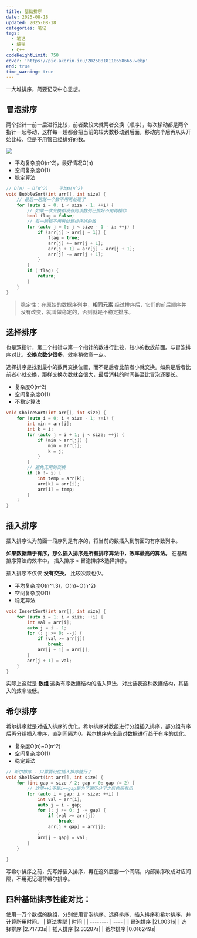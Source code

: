 ```yaml
---
title: 基础排序
date: 2025-08-18
updated: 2025-08-18
categories: 笔记
tags:
  - 笔记
  - 编程
  - C++
codeHeightLimit: 750
cover: 'https://pic.akorin.icu/20250818110658665.webp'
end: true
time_warning: true
---
```


一大堆排序，简要记录中心思想。

<!-- more -->

## 冒泡排序

两个指针一前一后进行比较，前者数较大就两者交换（顺序），每次移动都是两个指针一起移动，这样每一趟都会把当前的较大数移动到后面，移动完毕后再从头开始比较，但是不用管已经排好的数。

![](https://pic.akorin.icu/20250818111128548.webp)

- 平均复杂度O(n^2)，最好情况O(n)
- 空间复杂度O(1)
- 稳定算法

```C++
// O(n) ~ O(n^2)    平均O(n^2)
void BubbleSort(int arr[], int size) {
    // 最后一趟就一个数不用再处理了
    for (auto i = 0; i < size - 1; ++i) {
        // 如果一次交换都没有则该数列已排好不用再操作
        bool flag = false;
        // 每一趟都不用再处理排序好的数
        for (auto j = 0; j < size - 1 - i; ++j) {
            if (arr[j] > arr[j + 1]) {
                flag = true;
                arr[j] += arr[j + 1];
                arr[j + 1] = arr[j] - arr[j + 1];
                arr[j] -= arr[j + 1];
            }
        }
        if (!flag) {
            return;
        }
    }
}
```

> 稳定性：在原始的数据序列中，**相同元素** 经过排序后，它们的前后顺序并没有改变，就叫做稳定的，否则就是不稳定排序。

## 选择排序

也是双指针，第二个指针与第一个指针的数进行比较，较小的数放前面。与冒泡排序对比，**交换次数少很多**，效率稍微高一点。

选择排序是找到最小的数再交换位置，而不是后者比前者小就交换。如果是后者比前者小就交换，那样交换次数就会很大，最后消耗的时间甚至比冒泡还要长。


- 复杂度O(n^2)
- 空间复杂度O(1)
- 不稳定算法

```C++
void ChoiceSort(int arr[], int size) {
    for (auto i = 0; i < size - 1; ++i) {
        int min = arr[i];
        int k = i;
        for (auto j = i + 1; j < size; ++j) {
            if (min > arr[j]) {
                min = arr[j];
                k = j;
            }
        }
        // 避免无用的交换
        if (k != i) {
            int temp = arr[k];
            arr[k] = arr[i];
            arr[i] = temp;
        }
    }
}
```

## 插入排序

插入排序认为前面一段序列是有序的，将当前的数插入到前面的有序数列中。

**如果数据趋于有序，那么插入排序是所有排序算法中，效率最高的算法。** 在基础排序算法的效率中， 插入排序 > 冒泡排序&选择排序。

插入排序不仅仅 **没有交换**， 比较次数也少。

- 平均复杂度O(n^1.3)，O(n)~O(n^2)
- 空间复杂度O(1)
- 稳定算法

```C++
void InsertSort(int arr[], int size) {
    for (auto i = 1; i < size; ++i) {
        int val = arr[i];
        auto j = i - 1;
        for (; j >= 0; --j) {
            if (val >= arr[j])
                break;
            arr[j + 1] = arr[j];
        }
        arr[j + 1] = val;
    }
}
```

实际上这就是 **数组** 这类有序数据结构的插入算法，对比链表这种数据结构，其插入的效率较低。

## 希尔排序

希尔排序就是对插入排序的优化。希尔排序对数组进行分组插入排序，部分组有序后再分组插入排序，直到间隔为0。希尔排序先全局对数据进行趋于有序的优化。

- 复杂度O(n)~O(n^2)
- 空间复杂度O(1)
- 稳定算法

```C++
// 希尔排序 - 只需要记住插入排序就行了
void ShellSort(int arr[], int size) {
    for (int gap = size / 2; gap > 0; gap /= 2) {
        // 这里++i不是i+=gap是为了遍历分了之后的所有组
        for (auto i = gap; i < size; ++i) {
            int val = arr[i];
            auto j = i - gap;
            for (; j >= 0; j -= gap) {
                if (val >= arr[j])
                    break;
                arr[j + gap] = arr[j];
            }
            arr[j + gap] = val;
        }
    }
    
}
```

写希尔排序之前，先写好插入排序，再在这外层套一个间隔，内部排序改成对应间隔，不用死记硬背希尔排序。

## 四种基础排序性能对比：
使用一万个数据的数组，分别使用冒泡排序、选择排序、插入排序和希尔排序，并计算所用时间。
| 算法类型 | 时间 |
| -------- | ---- |
| 冒泡排序 |21.0031s|
| 选择排序 |2.71733s|
| 插入排序 |2.33287s|
| 希尔排序 |0.016249s|
